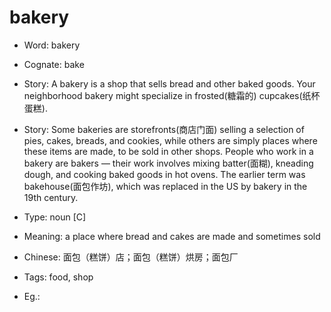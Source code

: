 # bakery

- Word: bakery
- Cognate: bake
- Story: A bakery is a shop that sells bread and other baked goods. Your neighborhood bakery might specialize in frosted(糖霜的) cupcakes(纸杯蛋糕).
- Story: Some bakeries are storefronts(商店门面) selling a selection of pies, cakes, breads, and cookies, while others are simply places where these items are made, to be sold in other shops. People who work in a bakery are bakers — their work involves mixing batter(面糊), kneading dough, and cooking baked goods in hot ovens. The earlier term was bakehouse(面包作坊), which was replaced in the US by bakery in the 19th century.

- Type: noun [C]
- Meaning: a place where bread and cakes are made and sometimes sold
- Chinese: 面包（糕饼）店；面包（糕饼）烘房；面包厂
- Tags: food, shop
- Eg.: 

